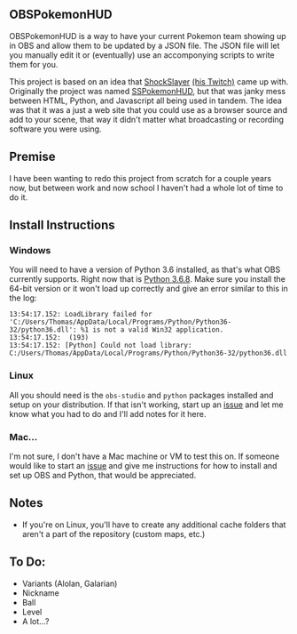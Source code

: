 OBSPokemonHUD
------------

OBSPokemonHUD is a way to have your current Pokemon team showing up in OBS and allow them to be updated by a JSON file. The JSON file will let you manually edit it or (eventually) use an accomponying scripts to write them for you.

This project is based on an idea that [ShockSlayer](https://www.youtube.com/c/shockslayer "SS's YouTube Channel") [(his Twitch)](https://twitch.tv/shockslayer "SS's Twitch") came up with. Originally the project was named [SSPokemonHUD](https://github.com/guitaristtom/sspokemonhud), but that was janky mess between HTML, Python, and Javascript all being used in tandem. The idea was that it was a just a web site that you could use as a browser source and add to your scene, that way it didn't matter what broadcasting or recording software you were using.

## Premise
I have been wanting to redo this project from scratch for a couple years now, but between work and now school I haven't had a whole lot of time to do it.

## Install Instructions
### Windows
You will need to have a version of Python 3.6 installed, as that's what OBS currently supports. Right now that is [Python 3.6.8](https://www.python.org/downloads/release/python-368/). Make sure you install the 64-bit version or it won't load up correctly and give an error similar to this in the log:

```
13:54:17.152: LoadLibrary failed for 'C:/Users/Thomas/AppData/Local/Programs/Python/Python36-32/python36.dll': %1 is not a valid Win32 application.
13:54:17.152:  (193)
13:54:17.152: [Python] Could not load library: C:/Users/Thomas/AppData/Local/Programs/Python/Python36-32/python36.dll
```

### Linux
All you should need is the `obs-studio` and `python` packages installed and setup on your distribution. If that isn't working, start up an [issue](issues/) and let me know what you had to do and I'll add notes for it here.

### Mac...
I'm not sure, I don't have a Mac machine or VM to test this on. If someone would like to start an [issue](issues/) and give me instructions for how to install and set up OBS and Python, that would be appreciated.

## Notes
* If you're on Linux, you'll have to create any additional cache folders that aren't a part of the repository (custom maps, etc.)

## To Do:
* Variants (Alolan, Galarian)
* Nickname
* Ball
* Level
* A lot...?
